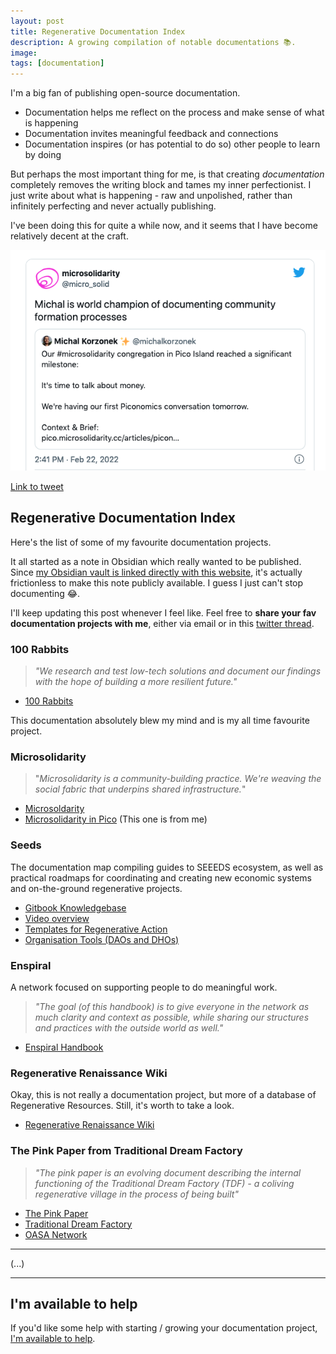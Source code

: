 ```yaml
---
layout: post
title: Regenerative Documentation Index
description: A growing compilation of notable documentations 📚.
image: 
tags: [documentation]
---
```


I'm a big fan of publishing open-source documentation.

- Documentation helps me reflect on the process and make sense of what is happening
- Documentation invites meaningful feedback and connections
- Documentation inspires (or has potential to do so) other people to learn by doing

But perhaps the most important thing for me, is that creating *documentation* completely removes the writing block and tames my inner perfectionist. I just write about what is happening - raw and unpolished, rather than infinitely perfecting and never actually publishing.

I've been doing this for quite a while now, and it seems that I have become relatively decent at the craft.

![Documentation world champion](/assets/documentation-world-champion.png)

[Link to tweet](https://twitter.com/micro_solid/status/1496148154655330310)

## Regenerative Documentation Index

Here's the list of some of my favourite documentation projects.

It all started as a note in Obsidian which really wanted to be published. Since [my Obsidian vault is linked directly with this website](obsidian-to-github), it's actually frictionless to make this note publicly available. I guess I just can't stop documenting 😂.

I'll keep updating this post whenever I feel like. Feel free to **share your fav documentation projects with me**, either via email or in this [twitter thread](https://twitter.com/michalkorzonek/status/1497541135425802240).

### 100 Rabbits
> *"We research and test low-tech solutions and document our findings with the hope of building a more resilient future."*

- [100 Rabbits](https://100r.co/site/home.html)

This documentation absolutely blew my mind and is my all time favourite project.

### Microsolidarity
> "*Microsolidarity is a community-building practice. We're weaving the social fabric that underpins shared infrastructure.*"

- [Microsoldarity](https://microsolidarity.cc)
- [Microsolidarity in Pico](https://pico.microsolidarity.cc) (This one is from me) 

### Seeds 
The documentation map compiling guides to SEEEDS ecosystem, as well as practical roadmaps for coordinating and creating new economic systems and on-the-ground regenerative projects.

- [Gitbook Knowledgebase](https://explore.joinseeds.earth/read-me-first/)
- [Video overview](https://www.youtube.com/watch?v=SqPXIhPcaY0)
- [Templates for Regenerative Action](https://explore.joinseeds.earth/3.-templates-for-regenerative-action/)
- [Organisation Tools (DAOs and DHOs)](https://explore.joinseeds.earth/4.-organisation-tools-daos-and-dhos/)

### Enspiral
A network focused on supporting people to do meaningful work.

> *"The goal (of this handbook) is to give everyone in the network as much clarity and context as possible, while sharing our structures and practices with the outside world as well."*

- [Enspiral Handbook](https://handbook.enspiral.com/)

### Regenerative Renaissance Wiki
Okay, this is not really a documentation project, but more of a database of Regenerative Resources. Still, it's worth to take a look.

- [Regenerative Renaissance Wiki](https://wiki.renaissance.university/)

### The Pink Paper from Traditional Dream Factory
> *"The pink paper is an evolving document describing the internal functioning of the Traditional Dream Factory (TDF) - a coliving regenerative village in the process of being built"*

- [The Pink Paper](https://docs.google.com/document/d/177JkHCy0AhplsaEEYpFHBsiI6d4uLk0TgURSKfBIewE/mobilebasic)
- [Traditional Dream Factory](https://traditionaldreamfactory.com/)
- [OASA Network](https://oasa.co/)

---

(...)

---

## I'm available to help
If you'd like some help with starting / growing your documentation project, [I'm available to help](/storytelling).